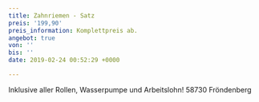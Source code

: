```yaml
---
title: Zahnriemen - Satz
preis: '199,90'
preis_information: Komplettpreis ab.
angebot: true
von: ''
bis: ''
date: 2019-02-24 00:52:29 +0000

---
```

Inklusive aller Rollen, Wasserpumpe und Arbeitslohn! 58730 Fröndenberg